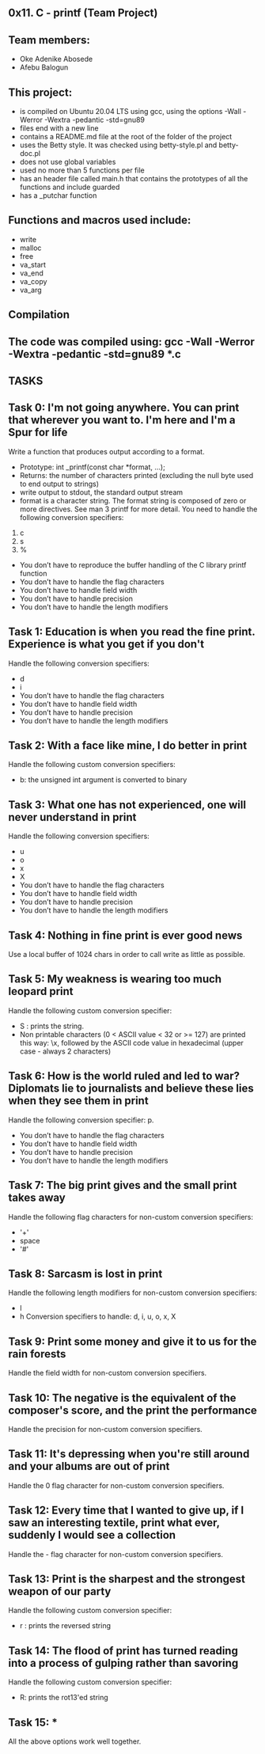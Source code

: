 ## 0x11. C - printf (Team Project)
## Team members:
* Oke Adenike Abosede
* Afebu Balogun

## This project:

* is compiled on Ubuntu 20.04 LTS using gcc, using the options -Wall -Werror -Wextra -pedantic -std=gnu89
* files end with a new line
* contains a README.md file at the root of the folder of the project
* uses the Betty style. It was checked using betty-style.pl and betty-doc.pl
* does not use global variables
* used no more than 5 functions per file
* has an header file called main.h that contains the prototypes of all the functions and include guarded
* has a _putchar function

## Functions and macros used include:
* write
* malloc
* free
* va_start
* va_end
* va_copy
* va_arg

## Compilation
## The code was compiled using: gcc -Wall -Werror -Wextra -pedantic -std=gnu89 *.c

## TASKS
## Task 0: I'm not going anywhere. You can print that wherever you want to. I'm here and I'm a Spur for life
Write a function that produces output according to a format.
* Prototype: int _printf(const char *format, ...);
* Returns: the number of characters printed (excluding the null byte used to end output to strings)
* write output to stdout, the standard output stream
* format is a character string. The format string is composed of zero or more directives. See man 3 printf for more detail. You need to handle the following conversion specifiers:
1. c
2. s
3. %
* You don’t have to reproduce the buffer handling of the C library printf function
* You don’t have to handle the flag characters
* You don’t have to handle field width
* You don’t have to handle precision
* You don’t have to handle the length modifiers

## Task 1: Education is when you read the fine print. Experience is what you get if you don't
Handle the following conversion specifiers:
* d
* i
* You don’t have to handle the flag characters
* You don’t have to handle field width
* You don’t have to handle precision
* You don’t have to handle the length modifiers

## Task 2: With a face like mine, I do better in print
Handle the following custom conversion specifiers:
* b: the unsigned int argument is converted to binary

## Task 3: What one has not experienced, one will never understand in print
Handle the following conversion specifiers:
* u
* o
* x
* X
* You don’t have to handle the flag characters
* You don’t have to handle field width
* You don’t have to handle precision
* You don’t have to handle the length modifiers

## Task 4: Nothing in fine print is ever good news
Use a local buffer of 1024 chars in order to call write as little as possible.

## Task 5: My weakness is wearing too much leopard print
Handle the following custom conversion specifier:
* S : prints the string.
* Non printable characters (0 < ASCII value < 32 or >= 127) are printed this way: \x, followed by the ASCII code value in hexadecimal (upper case - always 2 characters)
## Task 6: How is the world ruled and led to war? Diplomats lie to journalists and believe these lies when they see them in print
Handle the following conversion specifier: p.
* You don’t have to handle the flag characters
* You don’t have to handle field width
* You don’t have to handle precision
* You don’t have to handle the length modifiers

## Task 7: The big print gives and the small print takes away
Handle the following flag characters for non-custom conversion specifiers:
* '+'
* space
* '#'

## Task 8: Sarcasm is lost in print
Handle the following length modifiers for non-custom conversion specifiers:
* l
* h
Conversion specifiers to handle: d, i, u, o, x, X

## Task 9: Print some money and give it to us for the rain forests
Handle the field width for non-custom conversion specifiers.

## Task 10: The negative is the equivalent of the composer's score, and the print the performance
Handle the precision for non-custom conversion specifiers.

## Task 11: It's depressing when you're still around and your albums are out of print
Handle the 0 flag character for non-custom conversion specifiers.

## Task 12: Every time that I wanted to give up, if I saw an interesting textile, print what ever, suddenly I would see a collection
Handle the - flag character for non-custom conversion specifiers.

## Task 13: Print is the sharpest and the strongest weapon of our party
Handle the following custom conversion specifier:
* r : prints the reversed string
## Task 14: The flood of print has turned reading into a process of gulping rather than savoring
Handle the following custom conversion specifier:
* R: prints the rot13'ed string

## Task 15: *
All the above options work well together.

